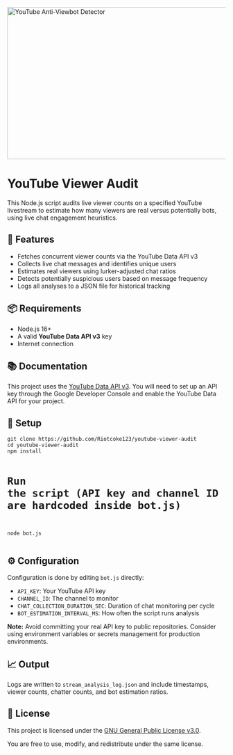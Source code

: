 <!DOCTYPE html>
<html lang="en">
<head>
  <meta charset="UTF-8">
</head>
<body>
 <img src="https://github.com/user-attachments/assets/b614eaf4-1498-4127-b7a7-16047e06587c"    alt="YouTube Anti-Viewbot Detector" width="550" height="350">
  <h1>YouTube Viewer Audit</h1>
  <p>This Node.js script audits live viewer counts on a specified YouTube livestream to estimate how many viewers are real versus potentially bots, using live chat engagement heuristics.</p>

  <h2>🔧 Features</h2>
  <ul>
    <li>Fetches concurrent viewer counts via the YouTube Data API v3</li>
    <li>Collects live chat messages and identifies unique users</li>
    <li>Estimates real viewers using lurker-adjusted chat ratios</li>
    <li>Detects potentially suspicious users based on message frequency</li>
    <li>Logs all analyses to a JSON file for historical tracking</li>
  </ul>

  <h2>📦 Requirements</h2>
  <ul>
    <li>Node.js 16+</li>
    <li>A valid <strong>YouTube Data API v3</strong> key</li>
    <li>Internet connection</li>
  </ul>

  <h2>📚 Documentation</h2>
  <p>This project uses the <a href="https://developers.google.com/youtube/v3" target="_blank" rel="noopener noreferrer">YouTube Data API v3</a>. You will need to set up an API key through the Google Developer Console and enable the YouTube Data API for your project.</p>

  <h2>🚀 Setup</h2>
  <pre><code>git clone https://github.com/Riotcoke123/youtube-viewer-audit
cd youtube-viewer-audit
npm install

# Run the script (API key and channel ID are hardcoded inside bot.js)
node bot.js
</code></pre>

  <h2>⚙️ Configuration</h2>
  <p>Configuration is done by editing <code>bot.js</code> directly:</p>
  <ul>
    <li><code>API_KEY</code>: Your YouTube API key</li>
    <li><code>CHANNEL_ID</code>: The channel to monitor</li>
    <li><code>CHAT_COLLECTION_DURATION_SEC</code>: Duration of chat monitoring per cycle</li>
    <li><code>BOT_ESTIMATION_INTERVAL_MS</code>: How often the script runs analysis</li>
  </ul>
  <p><strong>Note:</strong> Avoid committing your real API key to public repositories. Consider using environment variables or secrets management for production environments.</p>

  <h2>📈 Output</h2>
  <p>Logs are written to <code>stream_analysis_log.json</code> and include timestamps, viewer counts, chatter counts, and bot estimation ratios.</p>

  <h2>🔐 License</h2>
  <p>This project is licensed under the <a href="https://www.gnu.org/licenses/gpl-3.0.en.html" target="_blank" rel="noopener noreferrer">GNU General Public License v3.0</a>.</p>
  <p>You are free to use, modify, and redistribute under the same license.</p>

</body>
</html>

